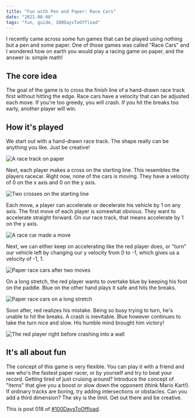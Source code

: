 ```yaml
---
title: "Fun with Pen and Paper: Race Cars"
date: "2021-08-08"
tags: "fun, guide, 100DaysToOffload"
---
```


I recently came across some fun games that can be played using nothing but a
pen and some paper. One of those games was called "Race Cars" and I wondered
how on earth you would play a racing game on paper, and the answer is: simple
math!

## The core idea

The goal of the game is to cross the finish line of a hand-drawn race track
first without hitting the edge. Race cars have a velocity that can be adjusted
each move. If you're too greedy, you will crash. If you hit the breaks too
early, another player will win.

## How it's played

We start out with a hand-drawn race track. The shape really can be anything you
like. Just be creative!

![A race track on paper](/assets/paperracer/0.jpg)

Next, each player makes a cross on the starting line. This resembles the
players racecar. Right now, none of the cars is moving. They have a velocity of
0 on the x axis and 0 on the y axis.

![Two crosses on the starting line](/assets/paperracer/1.jpg)

Each move, a player can accelerate or decelerate his vehicle by 1 on any axis.
The first move of each player is somewhat obvious. They want to accelerate
straight forward. On our race track, that means accelerate by 1 on the y axis.

![A race car made a move](/assets/paperracer/2.jpg)

Next, we can either keep on accelerating like the red player does, or "turn"
our vehicle left by changing our y velocity from 0 to -1, which gives us a
velocity of -1, 1.

![Paper race cars after two moves](/assets/paperracer/3.jpg)

On a long stretch, the red player wants to overtake blue by keeping his foot on
the paddle. Blue on the other hand plays it safe and hits the breaks.

![Paper race cars on a long stretch](/assets/paperracer/4.jpg)

Soon after, red realizes his mistake. Being so busy trying to turn, he's unable
to hit the breaks. A crash is inevitable. Blue however continues to take the
turn nice and slow. His humble mind brought him victory!

![The red player right before crashing into a wall](/assets/paperracer/5.jpg)

## It's all about fun

The concept of this game is very flexible. You can play it with a friend and
see who's the fastest paper racer, or by yourself and try to beat your record.
Getting tired of just cruising around? Introduce the concept of "items" that
give you a boost or slow down the opponent (think Mario Kart!). If ordinary
tracks are boring, try adding intersections or obstacles. Can you add a third
dimension? The sky is the limit. Get out there and be creative.

This is post 018 of [#100DaysToOffload](https://100daystooffload.com/).
